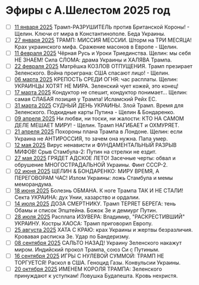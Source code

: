 # Эфиры с А.Шелестом 2025 год

- [ ] [11 января 2025](2025_01_11.md) Трамп-РАЗРУШИТЕЛЬ против Британской Короны! - Щелин. Ключи от мира в Константинополе. Беда Украины.
- [ ] [27 января 2025](2025_01_27.md) ТРАМП: МИССИЯ МЕССИИ. Шторм на ТРИ МЕСЯЦА! Крах украинского мифа. Сражение масонов в Европе - Щелин.
- [ ] [11 февраля 2025](2025_02_11.md) Чёрная Русь и Уроки Триединства. Щелин: мы себя НЕ ЗНАЕМ! Сила СЛОМА: драма Украины и ХАЛЯВА Трампа.
- [ ] [22 февраля 2025](2025_02_22.md) Матрёшка КОЗЛОВ ОТПУЩЕНИЯ. Трамп презирает Зеленского. Война проиграна: США спасают лицо! - Щелин.
- [ ] [06 марта 2025](2025_03_06.md) КРЕПОСТЬ СРЕДИ ОГНЯ: час расплаты. Щелин: УКРАИНЦЫ ХОТЯТ НЕ МИРА. Зеленский чует кожей, это конец!
- [ ] [17 марта 2025](2025_03_17.md) Кондуктор не спешит, кондуктор понимает... Щелин: самая СЛАБАЯ позиция у Трампа! Исламский Рейх ЕС.
- [ ] [31 марта 2025](2025_03_31.md) СУДНЫЙ ДЕНЬ УКРАИНЫ. Злой Трамп. Время для Зеленского. Подкидные карты Путина - Щелин & Бондаренко.
- [ ] [09 апреля 2025](2025_04_09.md) Ни любви, ни тоски, ни жалости: КТО НА САМОМ ДЕЛЕ МЕШАЕТ МИРУ! - Щелин. Трамп НАГИБАЕТ и ОХМУРЯЕТ.
- [ ] [21 апреля 2025](2025_04_21.md) Похороны плана Трампа в Лондоне. Щелин: если Украина не АНТИРОССИЯ, то зачем она нужна. Папа умер.
- [ ] [12 мая 2025](2025_05_12.md) Вирус ненависти и ФУНДАМЕНТАЛЬНЫЙ РАЗРЫВ МИФОВ! Срыв Стамбула-2: Путин на стрелки не ездит.
- [ ] [27 мая 2025](2025_05_27.md) ГРЯДЕТ АДСКОЕ ЛЕТО! Засечные черты: обвал и обрушение МНОГОСТРАДАЛЬНОЙ Украины. Финт СССР-2.
- [ ] [02 июня 2025](2025_06_02.md) ЩЕЛИН & БОНДАРЕНКО: МИРУ ВРЕМЯ, А ПЕРЕГОВОРАМ ЧАС! Излом Украины: ложь Стамбула и мемы меморандума.
- [ ] [18 июня 2025](2025_06_18.md) Болезнь ОБМАНА. К ноге Трампа ТАК И НЕ СТАЛИ! Секта УКРАИНА: дух Унии, хазарство и ордалии.
- [ ] [14 июля 2025](2025_07_14.md) ДОЗА СМЕРТНИКУ. Трамп ТЕРЯЕТ БЕРЕГА: тень Обамы и список Эпштейна. Божок Зе и демиург Путин.
- [ ] [28 июля 2025](2025_07_28.md) Расплата ИЗУВЕРА: Владимир, "РАСКРЕСТИВШИЙ" УКРАИНУ. Костры ХАОСА: Трамп приговорил Европу.
- [ ] [25 августа 2025](2025_08_25.md) ХАТА С КРАЮ: крах Украины и жертвы безразличия. Кровавая расписка Зе. Удар по Бандеризму.
- [ ] [08 сентября 2025](2025_09_08.md) САЛЬТО НАЗАД! Украину Зеленского накажут миром. Индийский прокол Трампа, союз Си с Путиным.
- [ ] [16 сентября 2025](2025_09_16.md) ИГРЫ С НУЛЕВОЙ СУММОЙ: ТРАМП НЕ ТОРГУЕТСЯ! Раскол в США. Геноцид Газы. Конвульсии Украины.
- [ ] [20 октября 2025](2025_10_20.md) ИМЕНЕМ КОРОЛЯ ТРАМПА: Зеленского принуждают к уступкам! Ловушка Будапешта. Кровь нехристя.
